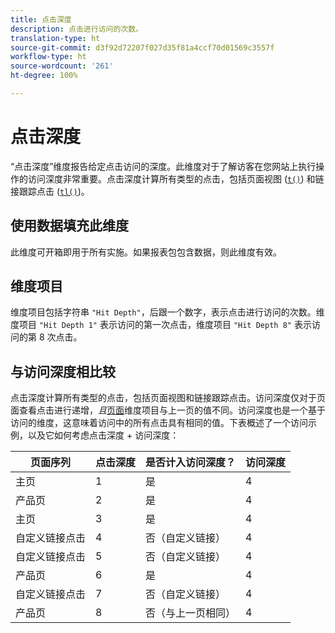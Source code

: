 ```yaml
---
title: 点击深度
description: 点击进行访问的次数。
translation-type: ht
source-git-commit: d3f92d72207f027d35f81a4ccf70d01569c3557f
workflow-type: ht
source-wordcount: '261'
ht-degree: 100%

---
```



# 点击深度

“点击深度”维度报告给定点击访问的深度。此维度对于了解访客在您网站上执行操作的访问深度非常重要。点击深度计算所有类型的点击，包括页面视图 ([`t()`](/help/implement/vars/functions/t-method.md)) 和链接跟踪点击 ([`tl()`](/help/implement/vars/functions/tl-method.md))。

## 使用数据填充此维度

此维度可开箱即用于所有实施。如果报表包包含数据，则此维度有效。

## 维度项目

维度项目包括字符串 `"Hit Depth"`，后跟一个数字，表示点击进行访问的次数。维度项目 `"Hit Depth 1"` 表示访问的第一次点击，维度项目 `"Hit Depth 8"` 表示访问的第 8 次点击。

## 与访问深度相比较

点击深度计算所有类型的点击，包括页面视图和链接跟踪点击。访问深度仅对于页面查看点击进行递增，_且_[页面](page.md)维度项目与上一页的值不同。访问深度也是一个基于访问的维度，这意味着访问中的所有点击具有相同的值。下表概述了一个访问示例，以及它如何考虑点击深度 + 访问深度：

| 页面序列 | 点击深度 | 是否计入访问深度？ | 访问深度 |
| --- | --- | --- | --- |
| 主页 | 1 | 是 | 4 |
| 产品页 | 2 | 是 | 4 |
| 主页 | 3 | 是 | 4 |
| 自定义链接点击 | 4 | 否（自定义链接） | 4 |
| 自定义链接点击 | 5 | 否（自定义链接） | 4 |
| 产品页 | 6 | 是 | 4 |
| 自定义链接点击 | 7 | 否（自定义链接） | 4 |
| 产品页 | 8 | 否（与上一页相同） | 4 |

